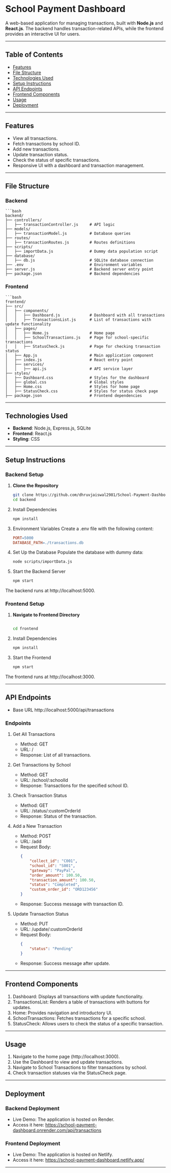 # School Payment Dashboard

A web-based application for managing transactions, built with **Node.js** and **React.js**. The backend handles transaction-related APIs, while the frontend provides an interactive UI for users.

---

## Table of Contents
- [Features](#features)
- [File Structure](#file-structure)
- [Technologies Used](#technologies-used)
- [Setup Instructions](#setup-instructions)
- [API Endpoints](#api-endpoints)
- [Frontend Components](#frontend-components)
- [Usage](#usage)
- [Deployment](#Deployment)

---

## Features

- View all transactions.
- Fetch transactions by school ID.
- Add new transactions.
- Update transaction status.
- Check the status of specific transactions.
- Responsive UI with a dashboard and transaction management.

---

## File Structure

### Backend

    ```bash
    backend/
    ├── controllers/
    │   ├── transactionController.js     # API logic
    ├── models/
    │   ├── transactionModel.js          # Database queries
    ├── routes/
    │   ├── transactionRoutes.js         # Routes definitions
    ├── scripts/
    │   ├── importData.js                # Dummy data population script
    ├── database/
    │   ├── db.js                        # SQLite database connection
    ├── .env                             # Environment variables
    ├── server.js                        # Backend server entry point
    ├── package.json                     # Backend dependencies

### Frontend

    ```bash
    frontend/
    ├── src/
    │   ├── components/
    │   │   ├── Dashboard.js             # Dashboard with all transactions
    │   │   ├── TransactionsList.js      # List of transactions with update functionality
    │   ├── pages/
    │   │   ├── Home.js                  # Home page
    │   │   ├── SchoolTransactions.js    # Page for school-specific transactions
    │   │   ├── StatusCheck.js           # Page for checking transaction status
    │   ├── App.js                       # Main application component
    │   ├── index.js                     # React entry point
    │   ├── services/
    │   │   ├── api.js                   # API service layer
    ├── styles/
    │   ├── Dashboard.css                # Styles for the dashboard
    │   ├── global.css                   # Global styles
    │   ├── Home.css                     # Styles for home page
    │   ├── StatusCheck.css              # Styles for status check page
    ├── package.json                     # Frontend dependencies


---

## Technologies Used

- **Backend**: Node.js, Express.js, SQLite
- **Frontend**: React.js
- **Styling**: CSS

---

## Setup Instructions

### Backend Setup

1. **Clone the Repository**
   ```bash
   git clone https://github.com/dhruvjaiswal2981/School-Payment-Dashboard.git
   cd backend

2. Install Dependencies

    ```bash
    npm install

3. Environment Variables Create a .env file with the following content:

    ```makefile
    PORT=5000
    DATABASE_PATH=./transactions.db

4. Set Up the Database Populate the database with dummy data:

    ```bash
    node scripts/importData.js

5. Start the Backend Server

    ```bash
    npm start

The backend runs at http://localhost:5000.

### Frontend Setup

1. **Navigate to Frontend Directory**
   ```bash
   
   cd frontend

2. Install Dependencies

    ```bash
    npm install

3. Start the Frontend

    ```bash
    npm start

The frontend runs at http://localhost:3000.

---

## API Endpoints

- Base URL
    http://localhost:5000/api/transactions

### Endpoints

1. Get All Transactions
    - Method: GET
    - URL: /
    - Response: List of all transactions.

2. Get Transactions by School
    - Method: GET
    - URL: /school/:schoolId
    - Response: Transactions for the specified school ID.

3. Check Transaction Status
    - Method: GET
    - URL: /status/:customOrderId
    - Response: Status of the transaction.

4. Add a New Transaction
    - Method: POST
    - URL: /add
    - Request Body:
        ```json
        {
            "collect_id": "C001",
            "school_id": "S001",
            "gateway": "PayPal",
            "order_amount": 100.50,
            "transaction_amount": 100.50,
            "status": "Completed",
            "custom_order_id": "ORD123456"
        }
    - Response: Success message with transaction ID.

5. Update Transaction Status
    - Method: PUT
    - URL: /update/:customOrderId
    - Request Body:
        ```json
        {
            "status": "Pending"
        }
    - Response: Success message after update.

---

## Frontend Components

1. Dashboard: Displays all transactions with update functionality.
2. TransactionsList: Renders a table of transactions with buttons for updates.
3. Home: Provides navigation and introductory UI.
4. SchoolTransactions: Fetches transactions for a specific school.
5. StatusCheck: Allows users to check the status of a specific transaction.

---

## Usage

1. Navigate to the home page (http://localhost:3000).
2. Use the Dashboard to view and update transactions.
3. Navigate to School Transactions to filter transactions by school.
4. Check transaction statuses via the StatusCheck page.

---

## Deployment

### Backend Deployment 

- Live Demo: The application is hosted on Render.
- Access it here: https://school-payment-dashboard.onrender.com/api/transactions

### Frontend Deployment 

- Live Demo: The application is hosted on Netlify.
- Access it here: https://school-payment-dashboard.netlify.app/

---